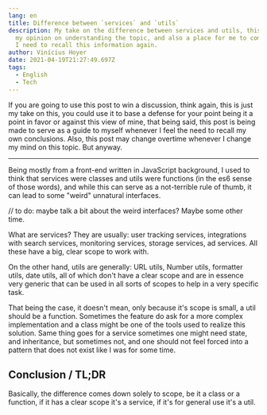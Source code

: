 ```yaml
---
lang: en
title: Difference between `services` and `utils`
description: My take on the difference between services and utils, this is just
  my opinion on understanding the topic, and also a place for me to come back as
  I need to recall this information again.
author: Vinícius Hoyer
date: 2021-04-19T21:27:49.697Z
tags:
  - English
  - Tech
---
```

If you are going to use this post to win a discussion, think again, this is just my take on this, you could use it to base a defense for your point being it a point in favor or against this view of mine, that being said, this post is being made to serve as a guide to myself whenever I feel the need to recall my own conclusions. Also, this post may change overtime whenever I change my mind on this topic. But anyway.

---

Being mostly from a front-end written in JavaScript background, I used to think that services were classes and utils were functions (in the es6 sense of those words), and while this can serve as a not-terrible rule of thumb, it can lead to some "weird" unnatural interfaces.

// to do: maybe talk a bit about the weird interfaces? Maybe some other time.

What are services? They are usually: user tracking services, integrations with search services, monitoring services, storage services, ad services. All these have a big, clear scope to work with.

On the other hand, utils are generally: URL utils, Number utils, formatter utils, date utils, all of which don't have a clear scope and are in essence very generic that can be used in all sorts of scopes to help in a very specific task.

That being the case, it doesn't mean, only because it's scope is small, a util should be a function. Sometimes the feature do ask for a more complex implementation and a class might be one of the tools used to realize this solution. Same thing goes for a service sometimes one might need state, and inheritance, but sometimes not, and one should not feel forced into a pattern that does not exist like I was for some time.

## Conclusion / TL;DR

Basically, the difference comes down solely to scope, be it a class or a function, if it has a clear scope it's a service, if it's for general use it's a util.